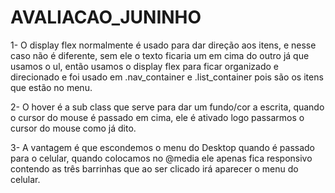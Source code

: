 # AVALIACAO_JUNINHO

1-	O display flex normalmente é usado para dar direção aos itens, e nesse caso não é diferente, sem ele o texto ficaria um em cima do outro já que usamos o ul, então usamos o display flex para ficar organizado e direcionado e foi usado em .nav_container e .list_container pois são os itens que estão no menu.

2-	O hover é a sub class que serve para dar um fundo/cor a escrita, quando o cursor do mouse é passado em cima, ele é ativado logo passarmos o cursor do mouse como já dito.

3-	A vantagem é que escondemos o menu do Desktop quando é passado para o celular, quando colocamos no @media ele apenas fica responsivo contendo as três barrinhas que ao ser clicado irá aparecer o menu do celular. 
